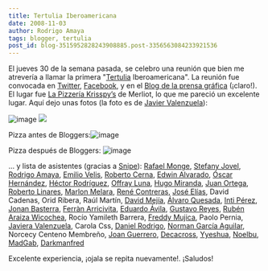 ```yaml
---
title: Tertulia Iberoamericana
date: 2008-11-03
author: Rodrigo Amaya
tags: blogger, tertulia
post_id: blog-3515952828243908885.post-3356563084233921536
---
```


El jueves 30 de la semana pasada, se celebro una reunión que bien me atrevería a llamar la primera "[Tertulia](http://www.srbyte.com/2007/04/tertulia-10-el-salvador.html) Iberoamericana". La reunión fue convocada en [Twitter](http://twitter.com/damejiar/status/981265928), [Facebook](http://www.facebook.com/home.php#/event.php?eid=47434921139), y en el [Blog de la prensa gráfica](http://www.laprensagrafica.com/campusparty/?p=428) (¡claro!). El lugar fue [La Pizzería Krisspy’s](http://maps.google.es/maps?f=q&hl=es&geocode=&q=13.676992,-89.263079&ie=UTF8&ll=13.677992,-89.26295&spn=0.008757,0.019312&z=16&g=13.676992,-89.263079&iwloc=addr) de Merliot, lo que me pareció un excelente lugar. Aquí dejo unas fotos (la foto es de [Javier Valenzuela](http://www.flickr.com/photos/desdeelsur/)):

![image](http://farm4.static.flickr.com/3242/2987821857_6ffef418ac.jpg?v=0)
![](http://farm4.static.flickr.com/3214/2987884045_196b743240.jpg)

Pizza antes de Bloggers:![image](http://farm4.static.flickr.com/3029/2989215416_1729643256.jpg?v=0)

Pizza después de Bloggers: ![image](http://farm4.static.flickr.com/3294/2988359549_b2a06813df.jpg?v=0)

... y lista de asistentes (gracias a [Snipe](http://www.snipedia.net/)):
[Rafael Monge](http://www.fafamonge.com/), [Stefany Jovel](http://www.stefanyonline.blogspot.com%20/), [Rodrigo Amaya](http://www.srbyte.com%20/),
[Emilio Velis](http://snipedia.net%20/), [Roberto Cerna](http://racosoft.blogspot.com%20/), [Edwin Alvarado](http://sansivargraphics.wordpress.com%20/), [Óscar Hernández](http://escritosdemas.blogspot.com%20/), [Héctor Rodríguez](http://hemarori.blogspot.com%20/), [Offray Luna](http://www.slcolombia.org/offray), [Hugo Miranda](http://angelcaido666x.blogspot.com/), [Juan Ortega](http://www.juanortega.info%20/), [Roberto Linares](http://www.srbyte.com%20/), [Marlon Melara](http://culturamarketing.blogspot.com%20/), [René Contreras](http://escampusparty.blogspot.com%20/), [José Elías](http://eliax.com%20/), David Cadenas, Orid Ribera, Raúl Martín, [David Mejía](http://damr.net%20/), [Álvaro Quesada](http://memoriafinita.es%20/), [Inti Pérez](http://manesdesidia.blogspot.com%20/), [Jonan Basterra](http://www.pixelydixel.com%20/), [Ferràn Arricivita](http://www.com.es%20/), [Eduardo Ávila](http://vocesbolivarianas.org%20/), [Gustavo Reyes](http://www.interactivaweb.com%20/), [Rubén Araiza Wicochea](http://www.nudonation.com%20/), Rocío Yamileth Barrera, [Freddy Mujica](http://www.ivarochile.org%20/), Paolo Pernia, [Javiera Valenzuela](http://valencia.com.ve/), Carola Css, [Daniel Rodrigo](http://danielrodrigo.net/), [Norman García Aguilar](http://normanaguilar.blogspot.com%20/), Norcecy Centeno Membreño, [Joan Guerrero](http://joanguerrero.net/), [Decacross](http://decacross.wordpress.com%20/), [Yyeshua](http://yyeshua.wordpress.com%20/), [Noelbu](http://noelbuezo.net/), [MadGab](http://gabys.wordpress.com%20/), [Darkmanfred](http://darkmanfred.wordpress.com%20/)

Excelente experiencia, ¡ojala se repita nuevamente!. ¡Saludos!